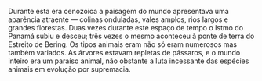 ﻿Durante esta era cenozoica a paisagem do mundo apresentava uma aparência atraente — colinas onduladas, vales amplos, rios largos e grandes florestas. Duas vezes durante este espaço de tempo o Istmo do Panamá subiu e desceu; três vezes o mesmo aconteceu à ponte de terra do Estreito de Bering. Os tipos animais eram não só eram numerosos mas também variados. As árvores estavam repletas de pássaros, e o mundo inteiro era um paraíso animal, não obstante a luta incessante das espécies animais em evolução por supremacia.